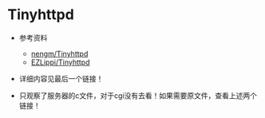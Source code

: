 # Tinyhttpd

- 参考资料
	- [nengm/Tinyhttpd](https://github.com/nengm/Tinyhttpd)
	- [EZLippi/Tinyhttpd](https://github.com/EZLippi/Tinyhttpd)
	
- 详细内容见最后一个链接！


- 只观察了服务器的c文件，对于cgi没有去看！如果需要原文件，查看上述两个链接！